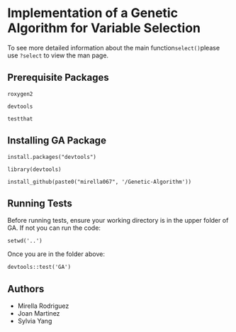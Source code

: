 # Implementation of a Genetic Algorithm for Variable Selection

To see more detailed information about the main function`select()`please use `?select` to view the man page.

## Prerequisite Packages

`roxygen2`

`devtools`

`testthat`

## Installing GA Package

`install.packages("devtools")`

`library(devtools)`

`install_github(paste0("mirella067", '/Genetic-Algorithm'))`

## Running Tests

Before running tests, ensure your working directory is in the upper folder of GA. If not you can run the code:

`setwd('..')`

Once you are in the folder above:

`devtools::test('GA')`

## Authors

* Mirella Rodriguez
* Joan Martinez
* Sylvia Yang
